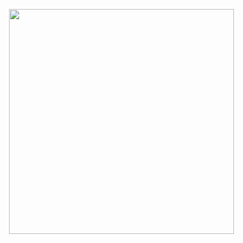 <p align="center"><a href="https://laravel.com" target="_blank"><img src="https://i.imgur.com/pjhEFsl.png" width="400"></a></p>
